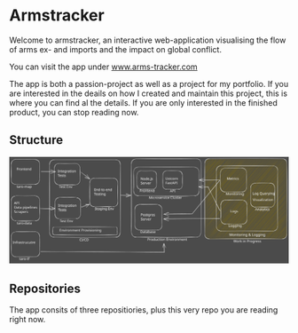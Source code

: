 <h1> Armstracker </h1>

Welcome to armstracker, an interactive web-application visualising the flow of arms ex- and imports and the impact on global conflict.

You can visit the app under <a href=arms-tracker.com>www.arms-tracker.com</a>

The app is both a passion-project as well as a project for my portfolio. 
If you are interested in the deails on how I created and maintain this project, this is where you can find al the details. 
If you are only interested in the finished product, you can stop reading now.

<h2>Structure</h2>
<img title="Project Structure" alt="This should be a really nice diagram of the project structure and workflow" src="images/taro-schema.svg">

<h2>Repositories</h2>
The app consits of three repositiories, plus this very repo you are reading right now.

